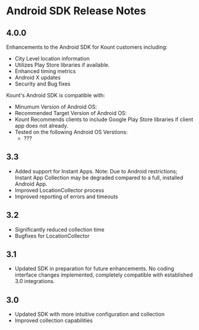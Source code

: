 # Android SDK Release Notes

## 4.0.0
Enhancements to the Android SDK for Kount customers including:
* City Level location information
* Utilizes Play Store libraries if available.
* Enhanced timing metrics
* Android X updates
* Security and Bug fixes

Kount's Android SDK is compatible with:
* Minumum Version of Android OS: 
* Recommended Target Version of Android OS:
* Kount Recommends clients to include Google Play Store libraries if client app does not already.
* Tested on the following Android OS Verstions:
  * ???

## 3.3
* Added support for Instant Apps.
Note: Due to Android restrictions; Instant App Collection may be degraded compared to a full, installed Android App.
* Improved LocationCollector process
* Improved reporting of errors and timeouts

## 3.2
* Significantly reduced collection time
* Bugfixes for LocationCollector

## 3.1
* Updated SDK in preparation for future enhancements. No coding interface changes implemented, completely compatible with established 3.0 integrations. 

## 3.0
* Updated SDK with more intuitive configuration and collection
* Improved collection capabilities


